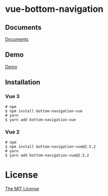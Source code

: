 # vue-bottom-navigation

## Documents
[Documents](https://vue-bottom-navigation.herokuapp.com/)

## Demo
[Demo](https://vue-bottom-navigation.herokuapp.com/navigations/)

## Installation
### Vue 3
```shell
# npm
$ npm install bottom-navigation-vue
# yarn
$ yarn add bottom-navigation-vue
```
### Vue 2
```shell
# npm
$ npm install bottom-navigation-vue@2.5.2
# yarn
$ yarn add bottom-navigation-vue@2.5.2
```

# License

[The MIT License](http://opensource.org/licenses/MIT)
